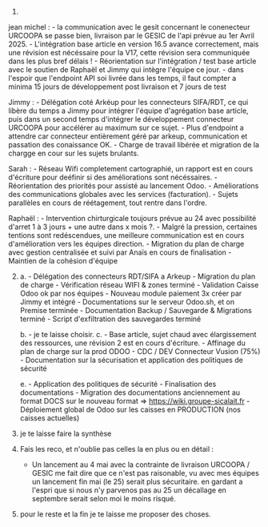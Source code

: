 1.
jean michel : 
    - la communication avec le gesit concernant le conenecteur URCOOPA se passe bien, livraison par le GESIC de l'api prévue au 1er Avril 2025.
    - L'intégration base article en version 16.5 avance correctement, mais une révision est nécéssaire pour la V17, cette révision sera communiquée dans les plus bref délais !
    - Réorientation sur l'intégration / test base article avec le soutien de Raphaël et Jimmy qui intègre l'équipe ce jour.
    - dans l'espoir que l'endpoint API soi livrée dans les temps, il faut compter a minima 15 jours de développement post livraison et 7 jours de test

Jimmy : 
    - Délégation coté Arkéup pour les connecteurs SIFA/RDT, ce qui libère du temps a Jimmy pour intégrer l'équipe d'agrégation base article, puis dans un second temps d'intégrer le développement connecteur URCOOPA pour accélérer au maximum sur ce sujet.
    - Plus d'endpoint a attendre car connecteur entièrement géré par arkeup, communication et passation des conaissance OK.
    - Charge de travail libérée et migration de la chargge en cour sur les sujets brulants.
    
Sarah : 
    - Réseau Wifi completement cartographié, un rapport est en cours d'écriture pour deéfinir si des améliorations sont nécéssaires.
    - Réorientation des priorités pour assisté au lancement Odoo.
    - Améliorations des communications globales avec les services (facturation).
    - Sujets parallèles en cours de réétagement, tout rentre dans l'ordre.

Raphaël :
    - Intervention chirturgicale toujours prévue au 24 avec possibilité d'arret 1 à 3 jours + une autre dans x mois ?.
    - Malgré la pression, certaines tentions sont redéscendues, une meilleure communication est en cours d'amélioration vers les équipes direction.
    - Migration du plan de charge avec gestion centralisée et suivi par Anaïs en cours de finalisation
    - Maintien de la cohésion d'équipe 

2.
    a.
        - Délégation des connecteurs RDT/SIFA a Arkeup
        - Migration du plan de charge
        - Vérification réseau WIFI & zones terminé
        - Validation Caisse Odoo ok par nos équipes
        - Nouveau module paiement 3x créer par Jimmy et intégré
        - Documentations sur le serveur Odoo.sh, et on Premise terminée
        - Documentation Backup / Sauvegarde & Migrations terminé
        - Script d'exfiltration des sauvegardes terminé

    b. 
        - je te laisse choisir.
    c.
        - Base article, sujet chaud avec élargissement des ressources, une révision 2 est en cours d'écriture.
        - Affinage du plan de charge sur la prod ODOO
        - CDC / DEV Connecteur Vusion (75%)
        - Documentation sur la sécurisation et application des politiques de sécurité
    
    e.
        - Application des politiques de sécurité
        - Finalisation des documentations
        - Migration des documentations anciennement au format DOCS sur le nouveau format => https://wiki.groupe-sicalait.fr
        - Déploiement global de Odoo sur les caisses en PRODUCTION (nos caisses actuelles)

3. je te laisse faire la synthèse

4. Fais les reco, et n'oublie pas celles la en plus ou en détail :
    - Un lancement au 4 mai avec la contrainte de livraison URCOOPA / GESIC me fait dire que ce n'est pas raisonable, vu avec mes équipes un lancement fin mai (le 25) serait plus sécuritaire. en gardant a l'espri que si nous n'y parvenos pas au 25 un décallage en septembre serait selon moi le moins risqué.

5. pour le reste et la fin je te laisse me proposer des choses.
